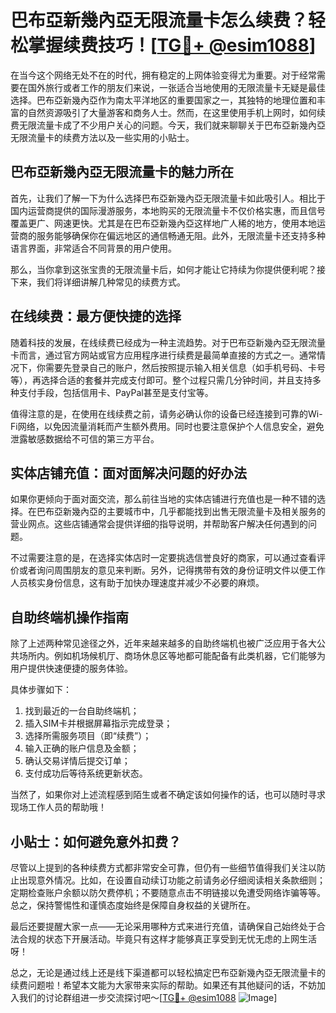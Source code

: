 # 巴布亞新幾內亞无限流量卡怎么续费？轻松掌握续费技巧！[[TG💪+ @esim1088](https://t.me/s/esim1088)]

在当今这个网络无处不在的时代，拥有稳定的上网体验变得尤为重要。对于经常需要在国外旅行或者工作的朋友们来说，一张适合当地使用的无限流量卡无疑是最佳选择。巴布亞新幾內亞作为南太平洋地区的重要国家之一，其独特的地理位置和丰富的自然资源吸引了大量游客和商务人士。然而，在这里使用手机上网时，如何续费无限流量卡成了不少用户关心的问题。今天，我们就来聊聊关于巴布亞新幾內亞无限流量卡的续费方法以及一些实用的小贴士。

## 巴布亞新幾內亞无限流量卡的魅力所在

首先，让我们了解一下为什么选择巴布亞新幾內亞无限流量卡如此吸引人。相比于国内运营商提供的国际漫游服务，本地购买的无限流量卡不仅价格实惠，而且信号覆盖更广、网速更快。尤其是在巴布亞新幾內亞这样地广人稀的地方，使用本地运营商的服务能够确保你在偏远地区的通信畅通无阻。此外，无限流量卡还支持多种语言界面，非常适合不同背景的用户使用。

那么，当你拿到这张宝贵的无限流量卡后，如何才能让它持续为你提供便利呢？接下来，我们将详细讲解几种常见的续费方式。

## 在线续费：最方便快捷的选择

随着科技的发展，在线续费已经成为一种主流趋势。对于巴布亞新幾內亞无限流量卡而言，通过官方网站或官方应用程序进行续费是最简单直接的方式之一。通常情况下，你需要先登录自己的账户，然后按照提示输入相关信息（如手机号码、卡号等），再选择合适的套餐并完成支付即可。整个过程只需几分钟时间，并且支持多种支付手段，包括信用卡、PayPal甚至是支付宝等。

值得注意的是，在使用在线续费之前，请务必确认你的设备已经连接到可靠的Wi-Fi网络，以免因流量消耗而产生额外费用。同时也要注意保护个人信息安全，避免泄露敏感数据给不可信的第三方平台。

## 实体店铺充值：面对面解决问题的好办法

如果你更倾向于面对面交流，那么前往当地的实体店铺进行充值也是一种不错的选择。在巴布亞新幾內亞的主要城市中，几乎都能找到出售无限流量卡及相关服务的营业网点。这些店铺通常会提供详细的指导说明，并帮助客户解决任何遇到的问题。

不过需要注意的是，在选择实体店时一定要挑选信誉良好的商家，可以通过查看评价或者询问周围朋友的意见来判断。另外，记得携带有效的身份证明文件以便工作人员核实身份信息，这有助于加快办理速度并减少不必要的麻烦。

## 自助终端机操作指南

除了上述两种常见途径之外，近年来越来越多的自助终端机也被广泛应用于各大公共场所内。例如机场候机厅、商场休息区等地都可能配备有此类机器，它们能够为用户提供快速便捷的服务体验。

具体步骤如下：
1. 找到最近的一台自助终端机；
2. 插入SIM卡并根据屏幕指示完成登录；
3. 选择所需服务项目（即“续费”）；
4. 输入正确的账户信息及金额；
5. 确认交易详情后提交订单；
6. 支付成功后等待系统更新状态。

当然了，如果你对上述流程感到陌生或者不确定该如何操作的话，也可以随时寻求现场工作人员的帮助哦！

## 小贴士：如何避免意外扣费？

尽管以上提到的各种续费方式都非常安全可靠，但仍有一些细节值得我们关注以防止出现意外情况。比如，在设置自动续订功能之前请务必仔细阅读相关条款细则；定期检查账户余额以防欠费停机；不要随意点击不明链接以免遭受网络诈骗等等。总之，保持警惕性和谨慎态度始终是保障自身权益的关键所在。

最后还要提醒大家一点——无论采用哪种方式来进行充值，请确保自己始终处于合法合规的状态下开展活动。毕竟只有这样才能够真正享受到无忧无虑的上网生活呀！

总之，无论是通过线上还是线下渠道都可以轻松搞定巴布亞新幾內亞无限流量卡的续费问题啦！希望本文能为大家带来实际的帮助。如果还有其他疑问的话，不妨加入我们的讨论群组进一步交流探讨吧～[[TG💪+ @esim1088](https://t.me/s/esim1088) ![Image](https://i.postimg.cc/4NQfJmqS/Snipaste-2025-05-13-00-14-12.png)]